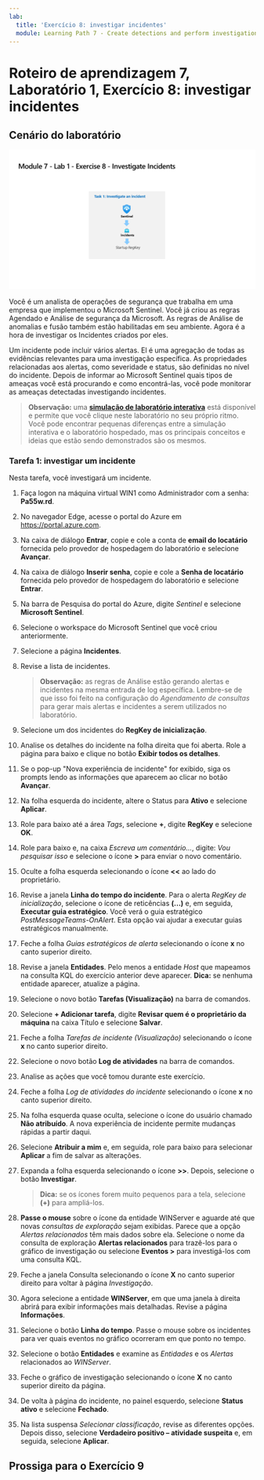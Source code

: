 ```yaml
---
lab:
  title: 'Exercício 8: investigar incidentes'
  module: Learning Path 7 - Create detections and perform investigations using Microsoft Sentinel
---
```


# Roteiro de aprendizagem 7, Laboratório 1, Exercício 8: investigar incidentes

## Cenário do laboratório

![Visão geral do laboratório.](../Media/SC-200-Lab_Diagrams_Mod7_L1_Ex8.png)

Você é um analista de operações de segurança que trabalha em uma empresa que implementou o Microsoft Sentinel. Você já criou as regras Agendado e Análise de segurança da Microsoft. As regras de Análise de anomalias e fusão também estão habilitadas em seu ambiente. Agora é a hora de investigar os Incidentes criados por eles.

Um incidente pode incluir vários alertas. El é uma agregação de todas as evidências relevantes para uma investigação específica. As propriedades relacionadas aos alertas, como severidade e status, são definidas no nível do incidente. Depois de informar ao Microsoft Sentinel quais tipos de ameaças você está procurando e como encontrá-las, você pode monitorar as ameaças detectadas investigando incidentes.

>**Observação:** uma **[simulação de laboratório interativa](https://mslabs.cloudguides.com/guides/SC-200%20Lab%20Simulation%20-%20Investigate%20incidents)** está disponível e permite que você clique neste laboratório no seu próprio ritmo. Você pode encontrar pequenas diferenças entre a simulação interativa e o laboratório hospedado, mas os principais conceitos e ideias que estão sendo demonstrados são os mesmos. 


### Tarefa 1: investigar um incidente

Nesta tarefa, você investigará um incidente.

1. Faça logon na máquina virtual WIN1 como Administrador com a senha: **Pa55w.rd**.  

1. No navegador Edge, acesse o portal do Azure em https://portal.azure.com.

1. Na caixa de diálogo **Entrar**, copie e cole a conta de **email do locatário** fornecida pelo provedor de hospedagem do laboratório e selecione **Avançar**.

1. Na caixa de diálogo **Inserir senha**, copie e cole a **Senha de locatário** fornecida pelo provedor de hospedagem do laboratório e selecione **Entrar**.

1. Na barra de Pesquisa do portal do Azure, digite *Sentinel* e selecione **Microsoft Sentinel**.

1. Selecione o workspace do Microsoft Sentinel que você criou anteriormente.

1. Selecione a página **Incidentes**.

1. Revise a lista de incidentes.

    >**Observação:** as regras de Análise estão gerando alertas e incidentes na mesma entrada de log específica. Lembre-se de que isso foi feito na configuração do *Agendamento de consultas* para gerar mais alertas e incidentes a serem utilizados no laboratório.
  
1. Selecione um dos incidentes do **RegKey de inicialização**.

1. Analise os detalhes do incidente na folha direita que foi aberta. Role a página para baixo e clique no botão **Exibir todos os detalhes**.

1. Se o pop-up "Nova experiência de incidente" for exibido, siga os prompts lendo as informações que aparecem ao clicar no botão **Avançar**.

1. Na folha esquerda do incidente, altere o Status para **Ativo** e selecione **Aplicar**.

1. Role para baixo até a área *Tags*, selecione **+**, digite **RegKey** e selecione **OK**.

1. Role para baixo e, na caixa *Escreva um comentário...*, digite: *Vou pesquisar isso* e selecione o ícone **>** para enviar o novo comentário.

1. Oculte a folha esquerda selecionando o ícone **<<** ao lado do proprietário.

1. Revise a janela **Linha do tempo do incidente**. Para o alerta *RegKey de inicialização*, selecione o ícone de reticências **(...)** e, em seguida, **Executar guia estratégico**. Você verá o guia estratégico *PostMessageTeams-OnAlert*. Esta opção vai ajudar a executar guias estratégicos manualmente.

1. Feche a folha *Guias estratégicos de alerta* selecionando o ícone **x** no canto superior direito.

1. Revise a janela **Entidades**. Pelo menos a entidade *Host* que mapeamos na consulta KQL do exercício anterior deve aparecer. **Dica:** se nenhuma entidade aparecer, atualize a página.

1. Selecione o novo botão **Tarefas (Visualização)** na barra de comandos.

1. Selecione **+ Adicionar tarefa**, digite **Revisar quem é o proprietário da máquina** na caixa Título e selecione **Salvar**.

1. Feche a folha *Tarefas de incidente (Visualização)* selecionando o ícone **x** no canto superior direito.

1. Selecione o novo botão **Log de atividades** na barra de comandos.

1. Analise as ações que você tomou durante este exercício.

1. Feche a folha *Log de atividades do incidente* selecionando o ícone **x** no canto superior direito.

1. Na folha esquerda quase oculta, selecione o ícone do usuário chamado **Não atribuído**. A nova experiência de incidente permite mudanças rápidas a partir daqui.

1. Selecione **Atribuir a mim** e, em seguida, role para baixo para selecionar **Aplicar** a fim de salvar as alterações.

1. Expanda a folha esquerda selecionando o ícone **>>**. Depois, selecione o botão **Investigar**.

    >**Dica:** se os ícones forem muito pequenos para a tela, selecione **(+)** para ampliá-los.

1. **Passe o mouse** sobre o ícone da entidade WINServer e aguarde até que novas *consultas de exploração* sejam exibidas. Parece que a opção *Alertas relacionados* têm mais dados sobre ela. Selecione o nome da consulta de exploração **Alertas relacionados** para trazê-los para o gráfico de investigação ou selecione **Eventos >** para investigá-los com uma consulta KQL.

1. Feche a janela Consulta selecionando o ícone **X** no canto superior direito para voltar à página *Investigação*.

1. Agora selecione a entidade **WINServer**, em que uma janela à direita abrirá para exibir informações mais detalhadas. Revise a página **Informações**.

1. Selecione o botão **Linha do tempo**. Passe o mouse sobre os incidentes para ver quais eventos no gráfico ocorreram em que ponto no tempo.

1. Selecione o botão **Entidades** e examine as *Entidades* e os *Alertas* relacionados ao *WINServer*.

1. Feche o gráfico de investigação selecionando o ícone **X** no canto superior direito da página.

1. De volta à página do incidente, no painel esquerdo, selecione **Status ativo** e selecione **Fechado**. 

1. Na lista suspensa *Selecionar classificação*, revise as diferentes opções. Depois disso, selecione **Verdadeiro positivo – atividade suspeita** e, em seguida, selecione **Aplicar**.

## Prossiga para o Exercício 9
